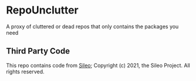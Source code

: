 # RepoUnclutter
A proxy of cluttered or dead repos that only contains the packages you need

## Third Party Code
This repo contains code from [Sileo](https://github.com/Sileo/Sileo);  Copyright (c) 2021, the Sileo Project. All rights reserved.
